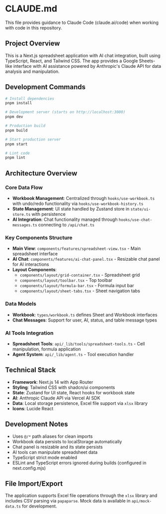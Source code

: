 # CLAUDE.md

This file provides guidance to Claude Code (claude.ai/code) when working with code in this repository.

## Project Overview

This is a Next.js spreadsheet application with AI chat integration, built using TypeScript, React, and Tailwind CSS. The app provides a Google Sheets-like interface with AI assistance powered by Anthropic's Claude API for data analysis and manipulation.

## Development Commands

```bash
# Install dependencies
pnpm install

# Development server (starts on http://localhost:3000)
pnpm dev

# Production build
pnpm build

# Start production server
pnpm start

# Lint code
pnpm lint
```

## Architecture Overview

### Core Data Flow
- **Workbook Management**: Centralized through `hooks/use-workbook.ts` with undo/redo functionality via `hooks/use-workbook-history.ts`
- **State Management**: UI state handled by Zustand store in `state/ui-store.ts` with persistence
- **AI Integration**: Chat functionality managed through `hooks/use-chat-messages.ts` connecting to `/api/chat.ts`

### Key Components Structure
- **Main View**: `components/features/spreadsheet-view.tsx` - Main spreadsheet interface
- **AI Chat**: `components/features/ai-chat-panel.tsx` - Resizable chat panel for AI interactions
- **Layout Components**: 
  - `components/layout/grid-container.tsx` - Spreadsheet grid
  - `components/layout/toolbar.tsx` - Top toolbar
  - `components/layout/formula-bar.tsx` - Formula input bar
  - `components/layout/sheet-tabs.tsx` - Sheet navigation tabs

### Data Models
- **Workbook**: `types/workbook.ts` defines Sheet and Workbook interfaces
- **Chat Messages**: Support for user, AI, status, and table message types

### AI Tools Integration
- **Spreadsheet Tools**: `api/_lib/tools/spreadsheet-tools.ts` - Cell manipulation, formula application
- **Agent System**: `api/_lib/agent.ts` - Tool execution handler

## Technical Stack

- **Framework**: Next.js 14 with App Router
- **Styling**: Tailwind CSS with shadcn/ui components
- **State**: Zustand for UI state, React hooks for workbook state
- **AI**: Anthropic Claude API via Vercel AI SDK
- **Data**: Local storage persistence, Excel file support via `xlsx` library
- **Icons**: Lucide React

## Development Notes

- Uses `@/*` path aliases for clean imports
- Workbook data persists to localStorage automatically
- Chat panel is resizable and its state persists
- AI tools can manipulate spreadsheet data
- TypeScript strict mode enabled
- ESLint and TypeScript errors ignored during builds (configured in next.config.mjs)

## File Import/Export

The application supports Excel file operations through the `xlsx` library and includes CSV parsing via `papaparse`. Mock data is available in `api/mock-data.ts` for development.